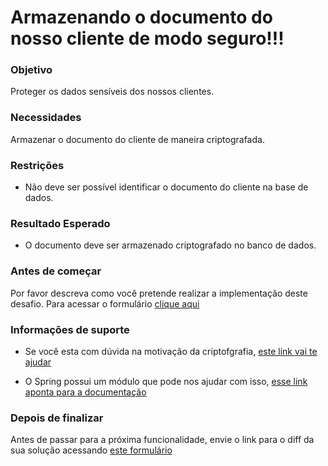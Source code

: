# Armazenando o documento do nosso cliente de modo seguro!!!

### Objetivo

Proteger os dados sensíveis dos nossos clientes.
 
### Necessidades

Armazenar o documento do cliente de maneira criptografada. 

### Restrições

- Não deve ser possível identificar o documento do cliente na base de dados.

### Resultado Esperado

- O documento deve ser armazenado criptografado no banco de dados.

### Antes de começar

Por favor descreva como você pretende realizar a implementação deste desafio. Para acessar o formulário [clique aqui](https://docs.google.com/forms/d/e/1FAIpQLSeS2MT4iG6qDH31Xz7qVOXYdojaTK9lUcTDASlNHMNZGPXLYA/viewform)

### Informações de suporte

* Se você esta com dúvida na motivação da criptofgrafia, [este link vai te ajudar](../../informacao_procedural/encriptacao_database.md)

* O Spring possui um módulo que pode nos ajudar com isso, [esse link aponta para a documentação](https://docs.spring.io/spring-security/site/docs/5.0.x/reference/html/crypto.html)

### Depois de finalizar

Antes de passar para a próxima funcionalidade, envie o link para o diff da sua solução acessando [este formulário](https://docs.google.com/forms/d/e/1FAIpQLSeU03q868bzg6OI0Y3VbOkAXpFOUax9B6c8TGHdVTSmbCa8Tw/viewform)
